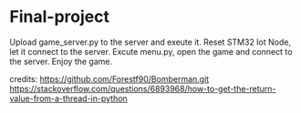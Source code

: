 # Final-project

Upload game_server.py to the server and exeute it.
Reset STM32 Iot Node, let it connect to the server.
Excute menu.py, open the game and connect to the server.
Enjoy the game.

credits:
  https://github.com/Forestf90/Bomberman.git
  https://stackoverflow.com/questions/6893968/how-to-get-the-return-value-from-a-thread-in-python

